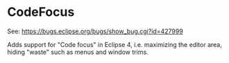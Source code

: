 CodeFocus
=========
See: https://bugs.eclipse.org/bugs/show_bug.cgi?id=427999

Adds support for "Code focus" in Eclipse 4, i.e. maximizing the editor area, hiding "waste" such as menus and window trims.
